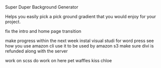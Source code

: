 Super Duper Background Generator

Helps you easily pick a pick ground gradient that you would enjoy
for your project.


fix the intro and home page transition

make progress within the next week
instal visual studi for word press
see how you use amazon cli
use it to be used by amazon s3
make sure divi is refunded along with the server

work on scss
do work on here
pet waffles
kiss chloe
